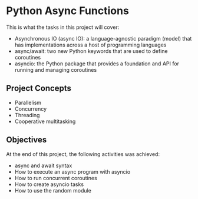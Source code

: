 # Python Async Functions
This is what the tasks in this project will cover:
* Asynchronous IO (async IO): a language-agnostic paradigm (model) that has implementations across a host of programming languages
* async/await: two new Python keywords that are used to define coroutines
* asyncio: the Python package that provides a foundation and API for running and managing coroutines
## Project Concepts
- Parallelism
- Concurrency
- Threading
- Cooperative multitasking
## Objectives
At the end of this project, the following activities was achieved:
- async and await syntax
- How to execute an async program with asyncio
- How to run concurrent coroutines
- How to create asyncio tasks
- How to use the random module
